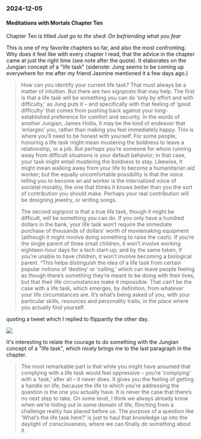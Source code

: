 ### 2024-12-05
#### Meditations with Mortals Chapter Ten
Chapter Ten is titled _Just go to the shed: On befriending what you fear_

This is one of my favorite chapters so far, and also the most confronting. Why does it feel like with every chapter I read, that the advice in the chapter came at just the right time (see note after the quote). It elaborates on the Jungian concept of a "life task" (sidenote: Jung seems to be coming up everywhere for me after my friend Jasmine mentioned it a few days ago.)

> How can you identify your current life task? That must always be a matter of intuition. But there are two signposts that may help. The first is that a life task will be something you can do ‘only by effort and with difficulty,’ as Jung puts it – and specifically with that feeling of ‘good difficulty’ that comes from pushing back against your long-established preference for comfort and security. In the words of another Jungian, James Hollis, it may be the kind of endeavor that ‘enlarges’ you, rather than making you feel immediately happy. This is where you’ll need to be honest with yourself. For some people, honoring a life task might mean mustering the boldness to leave a relationship, or a job. But perhaps you’re someone for whom running away from difficult situations is your default behavior; in that case, your task might entail mustering the boldness to stay. Likewise, it might mean walking away from your life to become a humanitarian aid worker; but the equally uncomfortable possibility is that the voice telling you to become an aid worker is the internalized voice of societal morality, the one that thinks it knows better than you the sort of contribution you should make. Perhaps your real contribution will be designing jewelry, or writing songs.
>
> The second signpost is that a true life task, though it might be difficult, will be something you can do. If you only have a hundred dollars in the bank, your life task won’t require the immediate purchase of thousands of dollars’ worth of moviemaking equipment (although it might involve doing something to raise the cash). If you’re the single parent of three small children, it won’t involve working eighteen-hour days for a tech start-up; and by the same token, if you’re unable to have children, it won’t involve becoming a biological parent. “This helps distinguish the idea of a life task from certain popular notions of ‘destiny’ or ‘calling,’ which can leave people feeling as though there’s something they’re meant to be doing with their lives, but that their life circumstances make it impossible. That can’t be the case with a life task, which emerges, by definition, from whatever your life circumstances are. It’s what’s being asked of you, with your particular skills, resources and personality traits, in the place where you actually find yourself.

quoting a tweet which I replied to flippantly the other day.

![](https://x.com/debugjois/status/1864177913186177427)

It's interesting to relate the courage to do something with the Jungian concept of a "life task", which nicely brings me to the last paragraph in the chapter.

> The most remarkable part is that while you might have assumed that complying with a life task would feel oppressive – you’re ‘complying’ with a ‘task,’ after all – it never does. It gives you the feeling of getting a handle on life, because the life to which you’re addressing the question is the one you actually have. It is never the case that there’s no next step to take. On some level, I think we always already know when we’re hiding out in some domain of life, flinching from a challenge reality has placed before us. The purpose of a question like ‘What’s the life task here?’ is just to haul that knowledge up into the daylight of consciousness, where we can finally do something about it.
